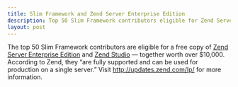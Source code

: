 ```yaml
---
title: Slim Framework and Zend Server Enterprise Edition
description: Top 50 Slim Framework contributors eligible for Zend Server Enterprise Edition and Zend Studio
layout: post
---
```


The top 50 Slim Framework contributors are eligible for a free copy of
[Zend Server Enterprise Edition](http://www.zend.com/en/products/server/) and [Zend Studio](http://www.zend.com/en/products/studio/) — together worth over $10,000. According to Zend, they “are fully supported and can be used for production on a single server.” Visit <http://updates.zend.com/lp/> for more information.

